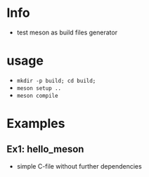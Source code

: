 # Info
- test meson as build files generator

# usage
- `mkdir -p build; cd build;`
- `meson setup ..`
- `meson compile`
 
# Examples
## Ex1: hello_meson
- simple C-file without further dependencies
